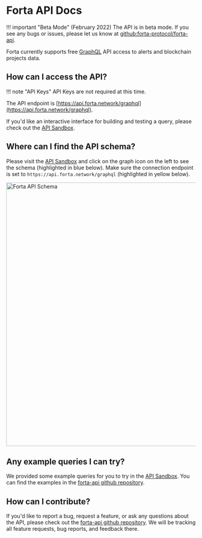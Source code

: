 # Forta API Docs

!!! important "Beta Mode"
    (February 2022) The API is in beta mode. If you see any bugs or issues, please let us know at [github:forta-protocol/forta-api](https://github.com/forta-protocol/forta-api/issues/new/choose).

Forta currently supports free [GraphQL](https://graphql.org/) API access to alerts and blockchain projects data.

## How can I access the API?

!!! note "API Keys"
    API Keys are not required at this time.

The API endpoint is [https://api.forta.network/graphql](https://api.forta.network/graphql).

If you'd like an interactive interface for building and testing a query, please check out the [API Sandbox](https://studio.apollographql.com/sandbox?endpoint=https%3A%2F%2Fapi.forta.network%2Fgraphql).

## Where can I find the API schema?

Please visit the [API Sandbox](https://studio.apollographql.com/sandbox?endpoint=https%3A%2F%2Fapi.forta.network%2Fgraphql) and click on the graph icon on the left to see the schema (highlighted in blue below). Make sure the connection endpoint is set to `https://api.forta.network/graphql` (highlighted in yellow below).


<p align="left">
    <img alt="Forta API Schema" src="../api-schema.png" width="700">
</p>

## Any example queries I can try?

We provided some example queries for you to try in the [API Sandbox](https://studio.apollographql.com/sandbox?endpoint=https%3A%2F%2Fapi.forta.network%2Fgraphql). You can find the examples in the [forta-api github repository](https://github.com/forta-protocol/forta-api#explore-example-queries).


## How can I contribute?

If you'd like to report a bug, request a feature, or ask any questions about the API, please check out the [forta-api github repository](https://github.com/forta-protocol/forta-api#contribute). We will be tracking all feature requests, bug reports, and feedback there.
